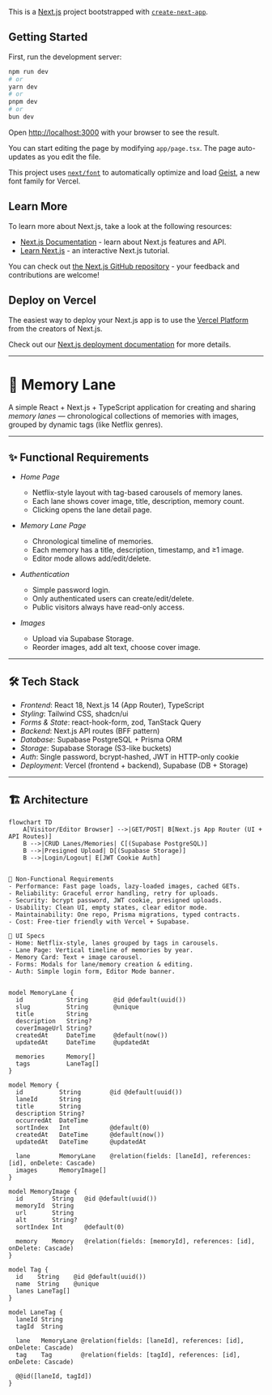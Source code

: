 This is a [Next.js](https://nextjs.org) project bootstrapped with [`create-next-app`](https://nextjs.org/docs/app/api-reference/cli/create-next-app).

## Getting Started

First, run the development server:

```bash
npm run dev
# or
yarn dev
# or
pnpm dev
# or
bun dev
```

Open [http://localhost:3000](http://localhost:3000) with your browser to see the result.

You can start editing the page by modifying `app/page.tsx`. The page auto-updates as you edit the file.

This project uses [`next/font`](https://nextjs.org/docs/app/building-your-application/optimizing/fonts) to automatically optimize and load [Geist](https://vercel.com/font), a new font family for Vercel.

## Learn More

To learn more about Next.js, take a look at the following resources:

- [Next.js Documentation](https://nextjs.org/docs) - learn about Next.js features and API.
- [Learn Next.js](https://nextjs.org/learn) - an interactive Next.js tutorial.

You can check out [the Next.js GitHub repository](https://github.com/vercel/next.js) - your feedback and contributions are welcome!

## Deploy on Vercel

The easiest way to deploy your Next.js app is to use the [Vercel Platform](https://vercel.com/new?utm_medium=default-template&filter=next.js&utm_source=create-next-app&utm_campaign=create-next-app-readme) from the creators of Next.js.

Check out our [Next.js deployment documentation](https://nextjs.org/docs/app/building-your-application/deploying) for more details.

---

# 📸 Memory Lane

A simple React + Next.js + TypeScript application for creating and sharing *memory lanes* — chronological collections of memories with images, grouped by dynamic tags (like Netflix genres).  

---

## ✨ Functional Requirements

- *Home Page*
  - Netflix-style layout with tag-based carousels of memory lanes.
  - Each lane shows cover image, title, description, memory count.
  - Clicking opens the lane detail page.

- *Memory Lane Page*
  - Chronological timeline of memories.
  - Each memory has a title, description, timestamp, and ≥1 image.
  - Editor mode allows add/edit/delete.

- *Authentication*
  - Simple password login.
  - Only authenticated users can create/edit/delete.
  - Public visitors always have read-only access.

- *Images*
  - Upload via Supabase Storage.
  - Reorder images, add alt text, choose cover image.

---

## 🛠 Tech Stack

- *Frontend*: React 18, Next.js 14 (App Router), TypeScript  
- *Styling*: Tailwind CSS, shadcn/ui  
- *Forms & State*: react-hook-form, zod, TanStack Query  
- *Backend*: Next.js API routes (BFF pattern)  
- *Database*: Supabase PostgreSQL + Prisma ORM  
- *Storage*: Supabase Storage (S3-like buckets)  
- *Auth*: Single password, bcrypt-hashed, JWT in HTTP-only cookie  
- *Deployment*: Vercel (frontend + backend), Supabase (DB + Storage)  

---

## 🏗 Architecture

```mermaid
flowchart TD
    A[Visitor/Editor Browser] -->|GET/POST| B[Next.js App Router (UI + API Routes)]
    B -->|CRUD Lanes/Memories| C[(Supabase PostgreSQL)]
    B -->|Presigned Upload| D[(Supabase Storage)]
    B -->|Login/Logout| E[JWT Cookie Auth]


🎯 Non-Functional Requirements
- Performance: Fast page loads, lazy-loaded images, cached GETs.
- Reliability: Graceful error handling, retry for uploads.
- Security: bcrypt password, JWT cookie, presigned uploads.
- Usability: Clean UI, empty states, clear editor mode.
- Maintainability: One repo, Prisma migrations, typed contracts.
- Cost: Free-tier friendly with Vercel + Supabase.

🎨 UI Specs
- Home: Netflix-style, lanes grouped by tags in carousels.
- Lane Page: Vertical timeline of memories by year.
- Memory Card: Text + image carousel.
- Forms: Modals for lane/memory creation & editing.
- Auth: Simple login form, Editor Mode banner.


model MemoryLane {
  id            String       @id @default(uuid())
  slug          String       @unique
  title         String
  description   String?
  coverImageUrl String?
  createdAt     DateTime     @default(now())
  updatedAt     DateTime     @updatedAt

  memories      Memory[]
  tags          LaneTag[]
}

model Memory {
  id          String        @id @default(uuid())
  laneId      String
  title       String
  description String?
  occurredAt  DateTime
  sortIndex   Int           @default(0)
  createdAt   DateTime      @default(now())
  updatedAt   DateTime      @updatedAt

  lane        MemoryLane    @relation(fields: [laneId], references: [id], onDelete: Cascade)
  images      MemoryImage[]
}

model MemoryImage {
  id        String   @id @default(uuid())
  memoryId  String
  url       String
  alt       String?
  sortIndex Int      @default(0)

  memory    Memory   @relation(fields: [memoryId], references: [id], onDelete: Cascade)
}

model Tag {
  id    String    @id @default(uuid())
  name  String    @unique
  lanes LaneTag[]
}

model LaneTag {
  laneId String
  tagId  String

  lane   MemoryLane @relation(fields: [laneId], references: [id], onDelete: Cascade)
  tag    Tag        @relation(fields: [tagId], references: [id], onDelete: Cascade)

  @@id([laneId, tagId])
}